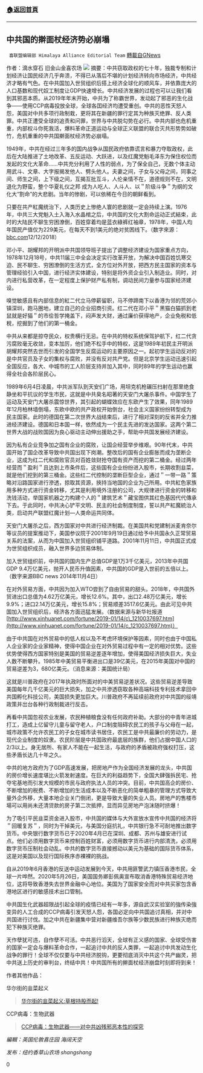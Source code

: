 ###  [:house:返回首頁](https://github.com/ourhimalayas/txt)
---

## 中共国的擀面杖经济势必崩塌
` 喜联盟编辑部 Himalaya Alliance Editorial Team` [轉載自GNews](https://gnews.org/zh-hans/941561/)

作者：滴水穿石     旧金山金喜农场
![]()![](https://gnews.org/wp-content/uploads/2021/03/4131537B-6E39-415A-86BA-F88AC3E0D775.png)
摘要：中共窃取政权的七十年，独裁专制和计划经济让国民经济几乎奔溃，不得已从落后不堪的计划经济转向市场经济，中共经济才略有气色。在中共国加入世贸组织后搭上经济全球化的顺风车，并依靠庞大的人口基数和现代奴工制度让GDP快速增长。中共经济发展的过程也可以让我们看到其邪恶本质。从2019年年末开始，中共为了称霸世界，发动起了邪恶的生化战争——使用CCP病毒投放全球，全球各囯经济均遭受重创。中共的恶性天怒人怨，美国对中共多项行政制栽，更将其在新疆的罪行定其为种族灭绝罪、反人类罪。中共正遭受全球的追责和问罪，世界与中共脱勾势在必行。中共内部也危机重重，内部权斗你死我活，爆料革命正道运动与全球正义联盟的联合灭共形势势如破竹，危机重重的中共国擀面杖经济势必崩塌。

1949年，中共在经过三年多的国内战争从国民政府依靠谎言和暴力夺取政权，此后在大陆推进了土地改革、五反运动、大跃进，以及红魔党魁毛泽东为保住权位而发起的文化大革命……中共充分利用了人性的弱点，为了保全自己，无数个体主动用武斗、文章、大字报揭发他人、劈头他人。夫妻之间，子女与父母之间，同事之间、师生之间，上下级之间，互揭互批互斗，人伦亲情不在，道德规则不在，文明退化为野蛮，整个华夏礼仪之邦 成为人吃人、人斗人、以＂阶级斗争＂为纲的文化大“割命”的大悲剧。当年的惨剧，可以依稀在今日的朝鲜看到。

只要在共产紅魔统治下，人类历史上惨绝人寰的悲剧就一定会持续上演。1976年，中共三大党魁入土入海入水晶棺之后，中共国的文化大割命运动正式結束，此时的大陆民不聊生穷困潦倒，百姓穿着均是蓝衣綠裤红袖章，1978年，中国人均年国民产值仅为229美元，在每天不到1美元的绝对贫困线下。（数字來源：[bbc.com](https://bbc.com)12/12/2018）

邓小平、胡耀邦的开明派中共国领导班子提出了调整经济建设为国家重点方向，1978年12月18号，中共11届三中全会决定实行改革开放，为解决中国百姓饥寒交迫、民不聊生、穷困潦倒的生活方式，全方位对外开放，把西方民主国家的资本与管理经验引入中国，进行经济实体建设，特别是将外资企业引入制造业。同时，对内进行私营改革，在一定程度上保护财产私有制，调动民间力量参与国家经济建设。

嗅觉敏感且有内部信息的紅二代立马停薪留职，马不停蹄南下以香港为邻的荒郊小镇深圳，跑马圈地，建立自己的企业招商引资。红二代在邓小平＂黑猫白猫抓到老鼠就是好猫＂的市侩哲学掩盖下，闷声发大财，通过廉价获得地产，企业免税和低稅，挖掘到了他们的第一桶金。

中共从来都是掠夺民众，权贵横行无忌。在中共的特权系统保驾护航下，红二代贪污腐败毫无收敛，变本加厉，他们绝不松手中的特权，这是1989年初民主开明派胡耀邦突然去世而引发的全国学生反腐运动的主要原因之一。起初学生运动反对的是中共官员及子女的集权与腐败，并没有反对共产党。但是北京学生运动迅速引起全国反应，各大、中城市的工人阶层支持并加入其中，同时89年的学生运动也赢得全社会各阶层民心。

1989年6月4日凌晨，中共派军队到天安们广场，用坦克机枪碾压扫射在那里绝食静坐和平抗议的学生市民，这就是中共臭名昭著的天安门大屠杀事件。中国学生了运动及天安门大屠杀震惊世界，其引起的蝴蝶效应在东欧产生了效果，同年1989年12月柏林墙倒塌，东欧中欧的共产政权开始倒台，社会主义国家纷纷转型成为民主国家。此时的德国在第二次世界大战结束后，进行了相对深刻的反省并全力推进经济建设。德国和日本国一样，依然成为一个民主先进的发达国家。这两个第二世界大战的战败国因为良心驱动主动伸出援助之手，帮助中共国发展经济建设。

因为私有企业竞争加之国有企业的腐败，让国企经营举步维艰。90年代末，中共国开始了国企改革导致中共国出现下岗潮。整改后的国有企业膨胀而成为垄断企业，这成为红二代和腐败官员对百姓敛财抢夺国有资产而挖的第二桶金。经过两年经营而＂盈利＂且达到上市条件后，这些国有企业纷纷进入股市，长期收割韭菜，就是他们挖到的第三桶金。这些红二代控制的垄断巨型企业，通过＂一带一路＂策略对沿路国家进行滲透，掠取其资源，挾持当地国的企业为己所用。中共紅色家族用多种方式进行资金转移，尤其是利用境外注册的公司，大规律进行资金的转移和洗钱活动，举国家机器之力构建个人的＂建筑艺术＂藏宝图供其红色基因代代傳承下去。于此同时，中共决心铲平文明、民主的社会制度制度，誓以共产紅魔統治人类，启动共产联盟红魔计划—人类命运共同体。

天安门大屠杀之后，西方国家对中共进行经济制裁。在美国共和党建制派麦肯奈尔等议员的提案推动下，美国参议院于2001年9月19日通过给予中共国永久正常贸易关系的法案，从而为中国加入世贸组织铺平道路。2001年11月11日，中共国正式成为世贸组织成员，融入世界多边贸易体制。

加入世贸组织前，中共国的国内生产总值GDP是1万3千亿美元，2013年中共国GDP 9.4万亿美元，抛开人民币升值因素，中共国的GDP是入世前的五倍以上。（数字来源BBC news 2014年11月4日）

在对外贸易方面，中共因为加入WTO尝到了自由贸易的甜头。2018年，中共国外贸进出口总值为4.62万亿美元，增长12.6%。其中，出口2.48万亿美元，增长9.9%；进口2.14万亿美元，增长15.8%；贸易顺差3517.6亿美元。由此可见中共国加入世贸组织后，经济各方面迅猛发展。（数据来源与新华社报道[http://www.xinhuanet.com/fortune/2019-01/14/c\_1210037697.htm](http://www.xinhuanet.com/fortune/2019-01/14/c_1210037697.htm)）

由于中共国在对外贸易中的低人权以及不考虑环境保护等因素，同时也由于中国私人企业家的企业家精神，使得中国企业在对外贸易过程中有一定的相对优势。这些优势使得西方国家特别是美国的贸易逆差逐年增加，使得美国经济损失巨大，失业人数不断攀升。1985年中美贸易平衡进出口是39亿美元，在2015年美国对中国的贸易逆差为3，680亿美元。（消息来源：美国统计局）

这就是川普政府在2017年执政时所面对的中美贸易逆差状况。这些贸易逆差导致美国每年几千亿美元的巨大损失，加之中共滲透窃取各种高端科技专利技术拿回中共国孵化科技公司，美国损失更加巨大。川普政府不再延续前政府对中共国的绥靖政策并岀台各种行政制裁进行反击。

再看中共国忽视农业发展，农民种植粮食没有任何政府补助。大部分的中青年进城打工，造成上亿留守儿童与留守老人，户口制度阻碍农民工的孩子与父母在一起，城市政策不允许农民工的子女在城市读书居住，农民工是中共最廉价的劳动力，是现代企业制度的奴隶。农民阶层是中共国政府最底层的族群，他们占据中国人口的2/3以上。身无居所、有家人不能在一起生活，与政府的矛盾被政府强权打压，这些矛盾长达几十年之久。

中共的地方政府为了GDP高速发展，把房地产作为全国经济发展的龙头，中共国的房价增长速度堪比火箭发射速度。在巨大的利益趋势下，全国大肆强拆民宅、抢夺宅基地而引发大规模的市民与政府执法人员的冲突。目前，中共国高企的房价、不断增加的税费、不断增加的生活成本以及不断恶化的简单粗暴的管理方式导致大量外企外移，大量本地企业关门倒闭，更是导致大量的失业人员。房地产的售楼市場可以用尚未还清贷款的房子第二次抵押，显而异见房地产泡沫随时挤爆！

为了吸引平民韭菜资金进入股市，中共国的媒体与大外宣放水宣传中共国的经济将＂回暖复苏＂，同时为干掉美元，与美国分庭抗礼，中共银行急不可耐地推出数字货币。中央银行数字货币已于2020年4月已在深圳、成都、苏州与雄安进行试点。他们必须用数字货币来控制百姓财富，必须用数字货币进行内部清洗，必须用数字货币压制社会动乱。中共的数字货币直接撼动以美元为基础的国际货币体系，这是对美国以及现行国际秩序赤裸裸的挑战。

自从2019年6月香港的反送中运动发展到今天，中共用匪警武力镇压香港巿民，全球一片哗然。2020年5月26日，美国国务卿彭佩奥宣布取消香港特殊贸易经济地位，这将导致香港失去世界金融中心地位。美国为了国家安全而对中共买家包含香港地区进行的敏感技术出口管制。

中共国生化武器超限战引起全球的疫情已经有一年多，源自武汉实验室的強传染強变异的人工合成的CCP病毒引发天怒人怨，各国必定向中共国追讨真相，并对中共国进行讨伐。加之中共在新疆集中营对新疆维吾尔族等少数民族进行种族灭绝而犯下种族灭绝罪。

天作孽犹可违，自作孽不可活。中共恶行滔天，全球有正义感的国家、全球受伤害的国家一定会与爆料革命合作，一起追讨中共的反人类罪，一起追讨中共发动生化战争的罪行！全球不仅仅要与中共经济脱钩，更要彻底消灭中共这个共产幽灵，把中共送上历史的审判台，终结中共！中共国所有的擀面杖经济崩盘时刻即将到来！

作者其他作品：

华尔街的韭菜起义



> [华尔街的韭菜起义:草根持股而起!](https://gnews.org/zh-hans/860208/)



CCP病毒：生物武器



> [CCP病毒：生物武器——对中共凶残邪恶本性的探究](https://gnews.org/zh-hans/828044/)



*編輯：英国伦敦喜庄园 海阔天空*

*发布：纽约香草山农场 shangshang*

0
